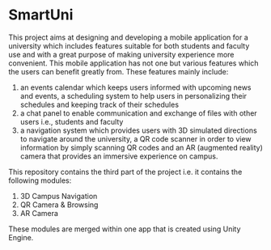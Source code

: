 # SmartUni

This project aims at designing and developing a mobile application for a university which includes features suitable for both students and faculty use and with a great purpose of making university experience more convenient. This mobile application has not one but various features which the users can benefit greatly from. These features mainly include: 
1) an events calendar which keeps users informed with upcoming news and events, a scheduling system to help users in personalizing their schedules and keeping track of their schedules 
2) a chat panel to enable communication and exchange of files with other users i.e., students and faculty 
3) a navigation system which provides users with 3D simulated directions to navigate around the university, a QR code scanner in order to view information by simply scanning QR codes and an AR (augmented reality) camera that provides an immersive experience on campus.

This repository  contains the third part of the project i.e. it contains the following modules:
1. 3D Campus Navigation
2. QR Camera & Browsing
3. AR Camera

These modules are merged within one app that is created using Unity Engine.
